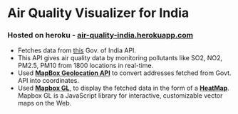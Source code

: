 # Air Quality Visualizer for India

### Hosted on heroku - [air-quality-india.herokuapp.com](https://air-quality-india.herokuapp.com/)

* Fetches data from [this](https://data.gov.in/resources/real-time-air-quality-index-various-locations) Gov. of India API.
* This API gives air quality data by monitoring pollutants like SO2, NO2, PM2.5, PM10 from 1800 locations in real-time.
* Used [**MapBox Geolocation API**](https://docs.mapbox.com/api/search/geocoding/) to convert addresses fetched from Govt. API into coordinates.
* Used [**Mapbox GL**](https://docs.mapbox.com/mapbox-gl-js/api/), to display the fetched data in the form of a [**HeatMap**](https://en.wikipedia.org/wiki/Heat_map). Mapbox GL is a JavaScript library for interactive, customizable vector maps on the Web.


